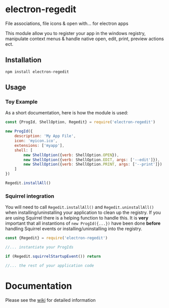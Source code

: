 # electron-regedit
File associations, file icons &amp; open with... for electron apps

This module allow you to register your app in the windows registry, manipulate context menus & handle native open, edit, print, preview actions ect.

## Installation
```shell
npm install electron-regedit
```

## Usage
### Toy Example
As a short documentation, here is how the module is used:
```javascript
const {ProgId, ShellOption, Regedit} = require('electron-regedit')

new ProgId({
    description: 'My App File',
    icon: 'myicon.ico',
    extensions: ['myapp'],
    shell: [
        new ShellOption({verb: ShellOption.OPEN}),
        new ShellOption({verb: ShellOption.EDIT, args: ['--edit']}),
        new ShellOption({verb: ShellOption.PRINT, args: ['--print']})
    ]
})

Regedit.installAll()
```

### Squirrel integration
You will need to call ```Regedit.installAll()``` and ```Regedit.uninstallAll()``` when installing/uninstalling your application to clean up the registry. If you are using Squirrel there is a helping function to handle this. It is **very** important that all instantions of ```new ProgId({...})``` have been done **before** handling Squirrel events or installing/uninstalling into the registry.
```javascript
const {Regedit} = require('electron-regedit')

//... instantiate your ProgIds

if (Regedit.squirrelStartupEvent()) return

//... the rest of your application code
```

# Documentation
Please see the [wiki](https://github.com/Tympanix/electron-regedit/wiki) for detailed information
